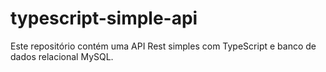 # typescript-simple-api

Este repositório contém uma API Rest simples com TypeScript e banco de dados relacional MySQL.
